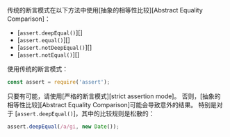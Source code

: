 

传统的断言模式在以下方法中使用[抽象的相等性比较][Abstract Equality Comparison]：

* [`assert.deepEqual()`][]
* [`assert.equal()`][]
* [`assert.notDeepEqual()`][]
* [`assert.notEqual()`][]

使用传统的断言模式：

```js
const assert = require('assert');
```

只要有可能，请使用[严格的断言模式][strict assertion mode]。 
否则，[抽象的相等性比较][Abstract Equality Comparison]可能会导致意外的结果。
特别是对于 [`assert.deepEqual()`]，其中的比较规则是松散的：

```js
assert.deepEqual(/a/gi, new Date());
```

